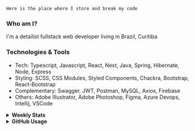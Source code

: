 ```
Here is the place where I store and break my code
```
### Who am I?
I'm a detailist fullstack web developer living in Brazil, Curitiba

### Technologies & Tools
- Tech: Typescript, Javascript, React, Next, Java, Spring, Hibernate, Node, Express
- Styling: SCSS, CSS Modules, Styled Components, Chackra, Bootstrap, React-Bootstrap
- Complementary: Swagger, JWT, Postman, MySQL, Axios, Firebase
- Others: Adobe Illustrator, Adobe Photoshop, Figma, Azure Devops, Intellij, VSCode

<details>
  <summary><b> Weekly Stats</b></summary>
<!--START_SECTION:waka-->

```txt
Java         17 hrs 29 mins  ██████████░░░░░░░░░░░░░░░   40.64 %
TypeScript   15 hrs 26 mins  █████████░░░░░░░░░░░░░░░░   35.86 %
JavaScript   6 hrs 41 mins   ████░░░░░░░░░░░░░░░░░░░░░   15.54 %
HTML         2 hrs 45 mins   █▓░░░░░░░░░░░░░░░░░░░░░░░   06.42 %
CSS          16 mins         ░░░░░░░░░░░░░░░░░░░░░░░░░   00.62 %
```

<!--END_SECTION:waka-->
</details>

<details>
  <summary><b> GitHub Usage</b></summary>
  
[![Top Langs](https://github-readme-stats.vercel.app/api/top-langs/?username=gxlpes&&langs_count=9&layout=compact)](https://github.com/anuraghazra/github-readme-stats)

</details>
